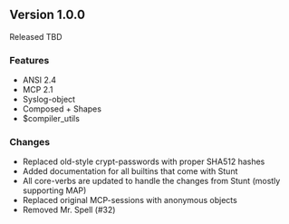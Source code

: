 ## Version 1.0.0

Released TBD

### Features
  * ANSI 2.4
  * MCP 2.1
  * Syslog-object
  * Composed + Shapes
  * $compiler_utils

### Changes
  * Replaced old-style crypt-passwords with proper SHA512 hashes
  * Added documentation for all builtins that come with Stunt
  * All core-verbs are updated to handle the changes from Stunt (mostly supporting MAP)
  * Replaced original MCP-sessions with anonymous objects
  * Removed Mr. Spell (#32)
